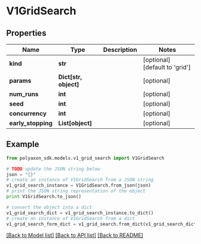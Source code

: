 # V1GridSearch


## Properties
Name | Type | Description | Notes
------------ | ------------- | ------------- | -------------
**kind** | **str** |  | [optional] [default to 'grid']
**params** | **Dict[str, object]** |  | [optional] 
**num_runs** | **int** |  | [optional] 
**seed** | **int** |  | [optional] 
**concurrency** | **int** |  | [optional] 
**early_stopping** | **List[object]** |  | [optional] 

## Example

```python
from polyaxon_sdk.models.v1_grid_search import V1GridSearch

# TODO update the JSON string below
json = "{}"
# create an instance of V1GridSearch from a JSON string
v1_grid_search_instance = V1GridSearch.from_json(json)
# print the JSON string representation of the object
print V1GridSearch.to_json()

# convert the object into a dict
v1_grid_search_dict = v1_grid_search_instance.to_dict()
# create an instance of V1GridSearch from a dict
v1_grid_search_form_dict = v1_grid_search.from_dict(v1_grid_search_dict)
```
[[Back to Model list]](../README.md#documentation-for-models) [[Back to API list]](../README.md#documentation-for-api-endpoints) [[Back to README]](../README.md)


